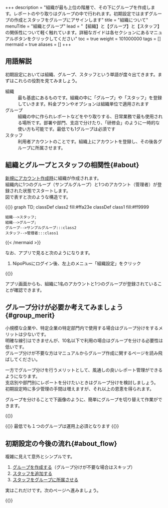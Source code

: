 +++
description = "組織が最も上位の階層で、その下にグループを作成します。レポートのやり取りはグループの中で行われます。初期設定ではまずグループの作成とスタッフをグループにアサインします"
title = "組織について"
menuTitle = "組織とグループ"
lead = "【組織】と【グループ】と【スタッフ】の関係性について軽く触れています。詳細なガイドは各セクションにあるマニュアルボタンをクリックしてください"
toc = true
weight = 101000000
tags = []
mermaid = true
aliases = []
+++


## 用語解説


初期設定においては組織、グループ、スタッフという単語が度々出てきます。まずはこれらの役割を見てみましょう。

<dl class="basic">
<dt>組織</dt>
<dd>最も基底にあるものです。組織の中に「グループ」や「スタッフ」を登録していきます。料金プランやオプションは組織単位で適用されます</dd>
<dt>グループ</dt>
<dd>組織の中に作られレポートなどをやり取りする、日常業務で最も使用される場所です。部署や部門、支店で分けたり、「研修会」のように一時的な使い方も可能です。最低でも1グループは必須です</dd>
<dt>スタッフ</dt>
<dd>利用者アカウントのことです。組織上にアカウントを登録し、その後各グループに所属させます。</dd>
</dl>

## 組織とグループとスタッフの相関性{#about}


[新規にアカウント作成時](/docs/manual/quickstart/#create_acount)に組織が作成されます。  
組織内に1つのグループ（サンプルグループ）と1つのアカウント（管理者）が登録された状態でスタートします。  
図で表すと次のような構造です。

{{<mermaid align="center">}}
graph TD;
  classDef class2 fill:#ffa23e
  classDef class1 fill:#ff9999

    組織-->スタッフ;
    組織-->グループ;
    グループ-->サンプルグループ:::class2
    スタッフ-->管理者:::class1

{{< /mermaid >}}

なお、アプリで見ると次のようになります。

1. NipoPlusにログイン後、左上のメニュー「組織設定」をクリック

{{<iTablet filename="company" msg="組織設定画面。組織内のスタッフとグループを管理する" alice="ok">}}

アプリ画面からも、組織に1名のアカウントと1つのグループが登録されていることが確認できます。



## グループ分けが必要か考えてみましょう{#group_merit}

小規模な企業や、特定企業の特定部門内で使用する場合はグループ分けをするメリットは少ないです。  
明確な線引はできませんが、10名以下で利用の場合はグループを分ける必要性は低いです。  
グループ分けが不要な方はマニュアルからグループ作成に関するページを読み飛ばしてください。

一方でグループ分けを行うメリットとして、風通しの良いレポート管理ができるようになります。  
支店別や部門別にレポートを分けたいときはグループ分けを検討しましょう。  
初期設定時に多少管理の手間は増えますが、それ以上の恩恵を得られます。

グループを分けることで下画像のように、簡単にグループを切り替えて作業ができます。

{{<icatch filename="switch-group" msg="作業グループを複数作成可能です目的に応じてグループを分けるとスッキリ！" alice="guide">}}




{{<info>}}
最低でも１つのグループは運用上必須となります
{{</info>}}



## 初期設定の今後の流れ{#about_flow}

複雑に見えて意外とシンプルです。

1. [グループを作成する](/docs/manual/initial-setting/make-group/)（グループ分けが不要な場合はスキップ）
1. [スタッフを追加する](/docs/manual/initial-setting/staff/make/)
1. [スタッフをグループに所属させる](/docs/manual/initial-setting/staff/manage/#join_staff)

実はこれだけです。次のページへ進みましょう。

{{<nextBlog>}}


